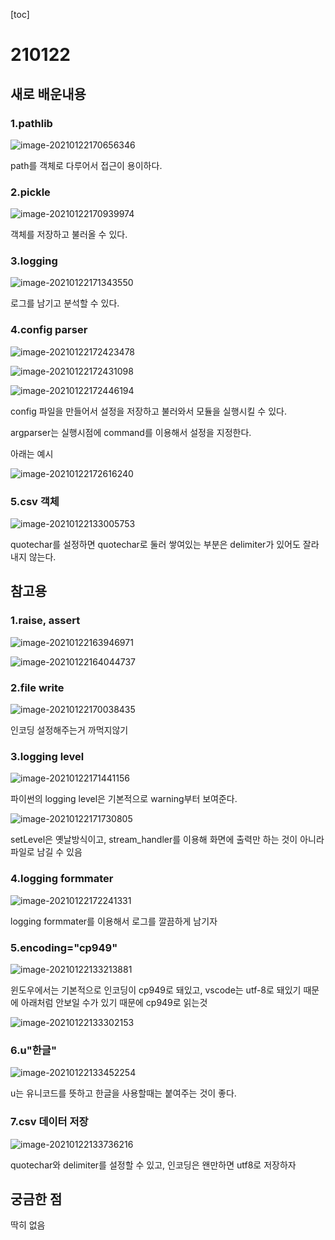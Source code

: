 [toc]

# 210122

## 새로 배운내용

### 1.pathlib

![image-20210122170656346](images/image-20210122170656346.png)

path를 객체로 다루어서 접근이 용이하다.

### 2.pickle

![image-20210122170939974](images/image-20210122170939974.png)

객체를 저장하고 불러올 수 있다.

### 3.logging

![image-20210122171343550](images/image-20210122171343550.png)

로그를 남기고 분석할 수 있다.

### 4.config parser

![image-20210122172423478](images/image-20210122172423478.png)

![image-20210122172431098](images/image-20210122172431098.png)

![image-20210122172446194](images/image-20210122172446194.png)

config 파일을 만들어서 설정을 저장하고 불러와서 모듈을 실행시킬 수 있다.

argparser는 실행시점에 command를 이용해서 설정을 지정한다.

아래는 예시

![image-20210122172616240](images/image-20210122172616240.png)

### 5.csv 객체

![image-20210122133005753](images/image-20210122133005753.png)

quotechar를 설정하면 quotechar로 둘러 쌓여있는 부분은 delimiter가 있어도 잘라내지 않는다.

## 참고용

### 1.raise, assert

![image-20210122163946971](images/image-20210122163946971.png)



![image-20210122164044737](images/image-20210122164044737.png)

### 2.file write

![image-20210122170038435](images/image-20210122170038435.png)

인코딩 설정해주는거 까먹지않기

### 3.logging level

![image-20210122171441156](images/image-20210122171441156.png)

파이썬의 logging level은 기본적으로 warning부터 보여준다.

![image-20210122171730805](images/image-20210122171730805.png)

setLevel은 옛날방식이고, stream_handler를 이용해 화면에 출력만 하는 것이 아니라 파일로 남길 수 있음

### 4.logging formmater

![image-20210122172241331](images/image-20210122172241331.png)

logging formmater를 이용해서 로그를 깔끔하게 남기자

### 5.encoding="cp949"

![image-20210122133213881](images/image-20210122133213881.png)

윈도우에서는 기본적으로 인코딩이 cp949로 돼있고, vscode는 utf-8로 돼있기 때문에 아래처럼 안보일 수가 있기 때문에 cp949로 읽는것

![image-20210122133302153](images/image-20210122133302153.png)

### 6.u"한글"

![image-20210122133452254](images/image-20210122133452254.png)

u는 유니코드를 뜻하고 한글을 사용할때는 붙여주는 것이 좋다.

### 7.csv 데이터 저장

![image-20210122133736216](images/image-20210122133736216.png)

quotechar와 delimiter를 설정할 수 있고, 인코딩은 왠만하면 utf8로 저장하자



## 궁금한 점

딱히 없음